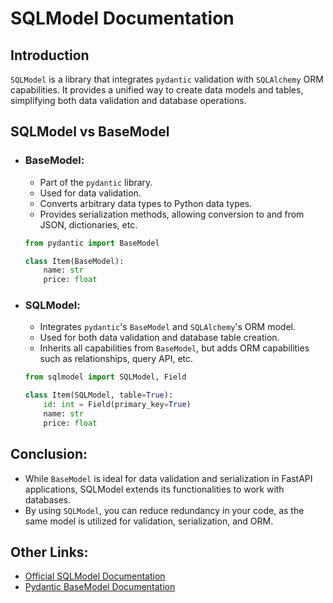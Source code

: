 # SQLModel Documentation

## Introduction

`SQLModel` is a library that integrates `pydantic` validation with `SQLAlchemy` ORM capabilities. It provides a unified way to create data models and tables, simplifying both data validation and database operations.

## SQLModel vs BaseModel

-   ### BaseModel:

    -   Part of the `pydantic` library.
    -   Used for data validation.
    -   Converts arbitrary data types to Python data types.
    -   Provides serialization methods, allowing conversion to and from JSON, dictionaries, etc.

    ```python
    from pydantic import BaseModel

    class Item(BaseModel):
        name: str
        price: float
    ```

-   ### SQLModel:

    -   Integrates `pydantic`'s `BaseModel` and `SQLAlchemy`'s ORM model.
    -   Used for both data validation and database table creation.
    -   Inherits all capabilities from `BaseModel`, but adds ORM capabilities such as relationships, query API, etc.

    ```python
    from sqlmodel import SQLModel, Field

    class Item(SQLModel, table=True):
        id: int = Field(primary_key=True)
        name: str
        price: float
    ```

## Conclusion:

-   While `BaseModel` is ideal for data validation and serialization in FastAPI applications, SQLModel extends its functionalities to work with databases.
-   By using `SQLModel`, you can reduce redundancy in your code, as the same model is utilized for validation, serialization, and ORM.

## Other Links:

-   [Official SQLModel Documentation](https://sqlmodel.tiangolo.com/)
-   [Pydantic BaseModel Documentation](https://docs.pydantic.dev/latest/)
